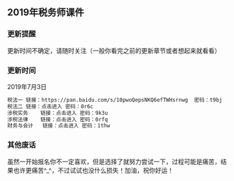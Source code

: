 ## 2019年税务师课件
### 更新提醒
更新时间不确定，请随时关注（一般你看完之前的更新章节或者想起来就看看）
### 更新时间
2019年7月3日
```markdown
税法一	链接：https://pan.baidu.com/s/10pwoQepsNKQ6efTWHsrnwg	密码：t9bj
税法二	链接：点击进入	密码：0r6c
涉税实务	链接：点击进入	密码：9k3u
涉税法律	链接：点击进入	密码：0rfq
财务与会计	链接：点击进入	密码：1thw

```

### 其他废话
虽然一开始报名你不一定喜欢，但是选择了就努力尝试一下，过程可能是痛苦，结果也许更痛苦^_^，不过试试也没什么损失！加油，祝你好运！

